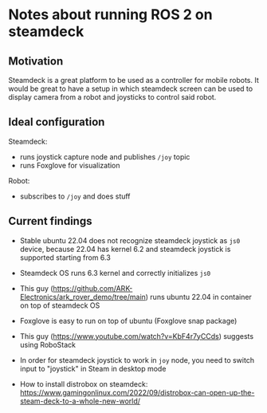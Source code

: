 # Notes about running ROS 2 on steamdeck

## Motivation

Steamdeck is a great platform to be used as a controller for mobile robots. It would be great to have a setup in which steamdeck screen can be used to display camera from a robot and joysticks to control said robot.

## Ideal configuration

Steamdeck:
* runs joystick capture node and publishes `/joy` topic
* runs Foxglove for visualization

Robot:
* subscribes to `/joy` and does stuff

## Current findings

* Stable ubuntu 22.04 does not recognize steamdeck joystick as `js0` device, because 22.04 has kernel 6.2 and steamdeck joystick is supported starting from 6.3
* Steamdeck OS runs 6.3 kernel and correctly initializes `js0`
* This guy (https://github.com/ARK-Electronics/ark_rover_demo/tree/main) runs ubuntu 22.04 in container on top of steamdeck OS
* Foxglove is easy to run on top of ubuntu (Foxglove snap package)

* This guy (https://www.youtube.com/watch?v=KbF4r7yCCds) suggests using RoboStack

* In order for steamdeck joystick to work in `joy` node, you need to switch input to "joystick" in Steam in desktop mode
* How to install distrobox on steamdeck: https://www.gamingonlinux.com/2022/09/distrobox-can-open-up-the-steam-deck-to-a-whole-new-world/